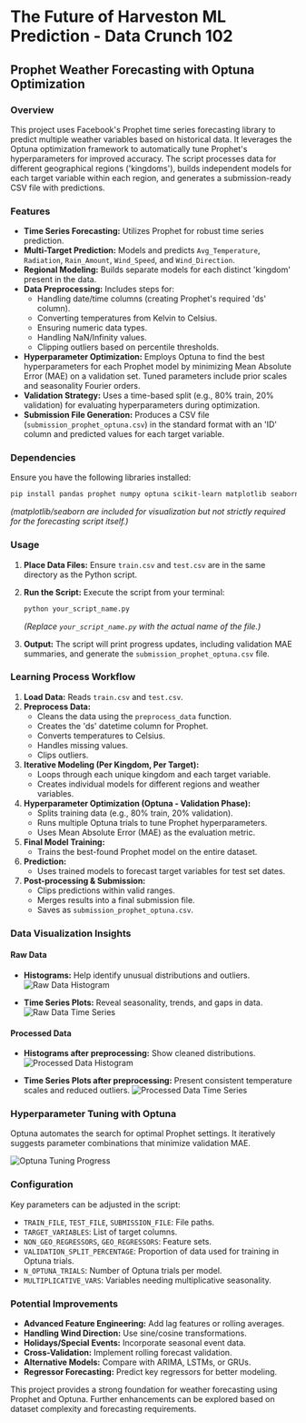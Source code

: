 # The Future of Harveston ML Prediction - Data Crunch 102

## Prophet Weather Forecasting with Optuna Optimization

### Overview

This project uses Facebook's Prophet time series forecasting library to predict multiple weather variables based on historical data. It leverages the Optuna optimization framework to automatically tune Prophet's hyperparameters for improved accuracy. The script processes data for different geographical regions ('kingdoms'), builds independent models for each target variable within each region, and generates a submission-ready CSV file with predictions.

### Features

- **Time Series Forecasting:** Utilizes Prophet for robust time series prediction.
- **Multi-Target Prediction:** Models and predicts `Avg_Temperature`, `Radiation`, `Rain_Amount`, `Wind_Speed`, and `Wind_Direction`.
- **Regional Modeling:** Builds separate models for each distinct 'kingdom' present in the data.
- **Data Preprocessing:** Includes steps for:
  - Handling date/time columns (creating Prophet's required 'ds' column).
  - Converting temperatures from Kelvin to Celsius.
  - Ensuring numeric data types.
  - Handling NaN/Infinity values.
  - Clipping outliers based on percentile thresholds.
- **Hyperparameter Optimization:** Employs Optuna to find the best hyperparameters for each Prophet model by minimizing Mean Absolute Error (MAE) on a validation set. Tuned parameters include prior scales and seasonality Fourier orders.
- **Validation Strategy:** Uses a time-based split (e.g., 80% train, 20% validation) for evaluating hyperparameters during optimization.
- **Submission File Generation:** Produces a CSV file (`submission_prophet_optuna.csv`) in the standard format with an 'ID' column and predicted values for each target variable.

### Dependencies

Ensure you have the following libraries installed:

```bash
pip install pandas prophet numpy optuna scikit-learn matplotlib seaborn
```

*(matplotlib/seaborn are included for visualization but not strictly required for the forecasting script itself.)*

### Usage

1. **Place Data Files:** Ensure `train.csv` and `test.csv` are in the same directory as the Python script.
2. **Run the Script:** Execute the script from your terminal:

   ```bash
   python your_script_name.py
   ```

   *(Replace `your_script_name.py` with the actual name of the file.)*

3. **Output:** The script will print progress updates, including validation MAE summaries, and generate the `submission_prophet_optuna.csv` file.

### Learning Process Workflow

1. **Load Data:** Reads `train.csv` and `test.csv`.
2. **Preprocess Data:**
   - Cleans the data using the `preprocess_data` function.
   - Creates the 'ds' datetime column for Prophet.
   - Converts temperatures to Celsius.
   - Handles missing values.
   - Clips outliers.
3. **Iterative Modeling (Per Kingdom, Per Target):**
   - Loops through each unique kingdom and each target variable.
   - Creates individual models for different regions and weather variables.
4. **Hyperparameter Optimization (Optuna - Validation Phase):**
   - Splits training data (e.g., 80% train, 20% validation).
   - Runs multiple Optuna trials to tune Prophet hyperparameters.
   - Uses Mean Absolute Error (MAE) as the evaluation metric.
5. **Final Model Training:**
   - Trains the best-found Prophet model on the entire dataset.
6. **Prediction:**
   - Uses trained models to forecast target variables for test set dates.
7. **Post-processing & Submission:**
   - Clips predictions within valid ranges.
   - Merges results into a final submission file.
   - Saves as `submission_prophet_optuna.csv`.

### Data Visualization Insights

#### Raw Data

- **Histograms:** Help identify unusual distributions and outliers.
  ![Raw Data Histogram](assets/fig_1.png)

- **Time Series Plots:** Reveal seasonality, trends, and gaps in data.
  ![Raw Data Time Series](assets/fig_2.png)

#### Processed Data

- **Histograms after preprocessing:** Show cleaned distributions.
  ![Processed Data Histogram](assets/fig_3.png)

- **Time Series Plots after preprocessing:** Present consistent temperature scales and reduced outliers.
  ![Processed Data Time Series](assets/fig_4.png)

### Hyperparameter Tuning with Optuna

Optuna automates the search for optimal Prophet settings. It iteratively suggests parameter combinations that minimize validation MAE.

![Optuna Tuning Progress](assets/fig_5.png)

### Configuration

Key parameters can be adjusted in the script:

- `TRAIN_FILE`, `TEST_FILE`, `SUBMISSION_FILE`: File paths.
- `TARGET_VARIABLES`: List of target columns.
- `NON_GEO_REGRESSORS`, `GEO_REGRESSORS`: Feature sets.
- `VALIDATION_SPLIT_PERCENTAGE`: Proportion of data used for training in Optuna trials.
- `N_OPTUNA_TRIALS`: Number of Optuna trials per model.
- `MULTIPLICATIVE_VARS`: Variables needing multiplicative seasonality.

### Potential Improvements

- **Advanced Feature Engineering:** Add lag features or rolling averages.
- **Handling Wind Direction:** Use sine/cosine transformations.
- **Holidays/Special Events:** Incorporate seasonal event data.
- **Cross-Validation:** Implement rolling forecast validation.
- **Alternative Models:** Compare with ARIMA, LSTMs, or GRUs.
- **Regressor Forecasting:** Predict key regressors for better modeling.

This project provides a strong foundation for weather forecasting using Prophet and Optuna. Further enhancements can be explored based on dataset complexity and forecasting requirements.
